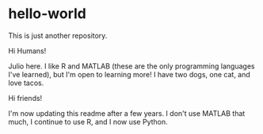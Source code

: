 # hello-world
This is just another repository.

Hi Humans!

Julio here. I like R and MATLAB (these are the only programming languages I've learned), but I'm open to learning more! I have two dogs, one cat, and love tacos.

Hi friends!

I'm now updating this readme after a few years. I don't use MATLAB that 
much, I continue to use  R, and I now use Python.
